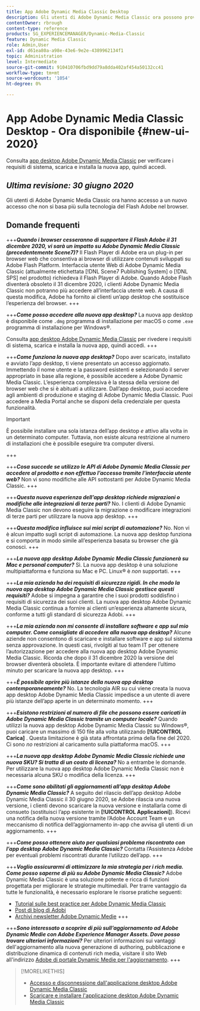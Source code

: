 ```yaml
---
title: App Adobe Dynamic Media Classic Desktop
description: Gli utenti di Adobe Dynamic Media Classic ora possono provare un aggiornamento completo dell’interfaccia utente.
contentOwner: rbrough
content-type: reference
products: SG_EXPERIENCEMANAGER/Dynamic-Media-Classic
feature: Dynamic Media Classic
role: Admin,User
exl-id: d61ea80a-a98e-43e6-9e2e-4389962134f1
topic: Administration
level: Intermediate
source-git-commit: 910410706fbd9dd79a8dda402af454a50132cc41
workflow-type: tm+mt
source-wordcount: '1054'
ht-degree: 0%

---
```


# App Adobe Dynamic Media Classic Desktop - Ora disponibile {#new-ui-2020}

Consulta [app desktop Adobe Dynamic Media Classic](/help/using/dynamic-media-classic-desktop-app.md) per verificare i requisiti di sistema, scarica e installa la nuova app, quindi accedi.

## _Ultima revisione: 30 giugno 2020_

Gli utenti di Adobe Dynamic Media Classic ora hanno accesso a un nuovo accesso che non si basa più sulla tecnologia del Flash Adobe nel browser.

## Domande frequenti

+++**_Quando i browser cesseranno di supportare il Flash Adobe il 31 dicembre 2020, vi sarà un impatto su Adobe Dynamic Media Classic (precedentemente Scene7)?_**
Il Flash Player di Adobe era un plug-in per browser web che consentiva ai browser di utilizzare contenuti sviluppati su Adobe Flash Platform. Interfaccia utente Web di Adobe Dynamic Media Classic (attualmente etichettata [!DNL Scene7 Publishing System] o [!DNL SPS] nel prodotto) richiedeva il Flash Player di Adobe. Quando Adobe Flash diventerà obsoleto il 31 dicembre 2020, i clienti Adobe Dynamic Media Classic non potranno più accedere all’interfaccia utente web. A causa di questa modifica, Adobe ha fornito ai clienti un’app desktop che sostituisce l’esperienza del browser.
+++

+++**_Come posso accedere alla nuova app desktop?_**
La nuova app desktop è disponibile come `.dmg` programma di installazione per macOS o come `.exe` programma di installazione per Windows®.

Consulta [app desktop Adobe Dynamic Media Classic](/help/using/dynamic-media-classic-desktop-app.md) per rivedere i requisiti di sistema, scarica e installa la nuova app, quindi accedi.
+++

<!-- NEWSLETTER IS DEAD The download links are also available by way of the [Adobe Dynamic Media Classic newsletter subscription page.](https://www.adobe.com/subscription/dynamic-media-newsletter.html) -->

+++**_Come funziona la nuova app desktop?_**
Dopo aver scaricato, installato e avviato l’app desktop, ti viene presentato un accesso aggiornato. Immettendo il nome utente e la password esistenti e selezionando il server appropriato in base alla regione, è possibile accedere a Adobe Dynamic Media Classic. L’esperienza complessiva è la stessa della versione del browser web che si è abituati a utilizzare. Dall’app desktop, puoi accedere agli ambienti di produzione e staging di Adobe Dynamic Media Classic. Puoi accedere a Media Portal anche se disponi della credenziale per questa funzionalità.

>[!IMPORTANT]
>
>È possibile installare una sola istanza dell’app desktop *e* attivo alla volta in un determinato computer. Tuttavia, non esiste alcuna restrizione al numero di installazioni che è possibile eseguire tra computer diversi.

+++

+++**_Cosa succede se utilizzo le API di Adobe Dynamic Media Classic per accedere al prodotto e non effettuo l’accesso tramite l’interfaccia utente web?_**
Non vi sono modifiche alle API sottostanti per Adobe Dynamic Media Classic.
+++

+++**_Questa nuova esperienza dell’app desktop richiede migrazioni o modifiche alle integrazioni di terze parti?_**
No. I clienti di Adobe Dynamic Media Classic non devono eseguire la migrazione o modificare integrazioni di terze parti per utilizzare la nuova app desktop.
+++

+++**_Questa modifica influisce sui miei script di automazione?_**
No. Non vi è alcun impatto sugli script di automazione. La nuova app desktop funziona e si comporta in modo simile all’esperienza basata su browser che già conosci.
+++

+++**_La nuova app desktop Adobe Dynamic Media Classic funzionerà su Mac e personal computer?_**
Sì. La nuova app desktop è una soluzione multipiattaforma e funziona su Mac e PC. Linux® è *non* supportati.
+++

+++**_La mia azienda ha dei requisiti di sicurezza rigidi. In che modo la nuova app desktop Adobe Dynamic Media Classic gestisce questi requisiti?_**
Adobe si impegna a garantire che i suoi prodotti soddisfino i requisiti di sicurezza dei suoi clienti. La nuova app desktop Adobe Dynamic Media Classic continua a fornire ai clienti un’esperienza altamente sicura, conforme a tutti gli standard di sicurezza Adobi.
+++

+++**_La mia azienda non mi consente di installare software e app sul mio computer. Come consigliate di accedere alla nuova app desktop?_**
Alcune aziende non consentono di scaricare e installare software e app sul sistema senza approvazione. In questi casi, rivolgiti al tuo team IT per ottenere l’autorizzazione per accedere alla nuova app desktop Adobe Dynamic Media Classic. Ricorda che dopo il 31 dicembre 2020 la versione del browser diventerà obsoleta. È importante evitare di attendere l’ultimo minuto per scaricare la nuova app desktop.
+++

+++**_È possibile aprire più istanze della nuova app desktop contemporaneamente?_**
No. La tecnologia AIR su cui viene creata la nuova app desktop Adobe Dynamic Media Classic impedisce a un utente di avere più istanze dell’app aperte in un determinato momento.
+++

+++**_Esistono restrizioni al numero di file che possono essere caricati in Adobe Dynamic Media Classic tramite un computer locale?_**
Quando utilizzi la nuova app desktop Adobe Dynamic Media Classic su Windows®, puoi caricare un massimo di 150 file alla volta utilizzando **[!UICONTROL Carica]** . Questa limitazione è già stata affrontata prima della fine del 2020. Ci sono *no* restrizioni al caricamento sulla piattaforma macOS.
+++

+++**_La nuova app desktop Adobe Dynamic Media Classic richiede una nuova SKU? Si tratta di un costo di licenza?_**
No a entrambe le domande. Per utilizzare la nuova app desktop Adobe Dynamic Media Classic non è necessaria alcuna SKU o modifica della licenza.
+++

+++**_Come sono abilitati gli aggiornamenti all’app desktop Adobe Dynamic Media Classic?_**
A seguito del rilascio dell’app desktop Adobe Dynamic Media Classic il 30 giugno 2020, se Adobe rilascia una nuova versione, i clienti devono scaricare la nuova versione e installarla come di consueto (sostituisci l’app esistente in **[!UICONTROL Applicazioni]**). Ricevi una notifica della nuova versione tramite l’Adobe Account Team e un meccanismo di notifica dell’aggiornamento in-app che avvisa gli utenti di un aggiornamento.
+++

+++**_Come posso ottenere aiuto per qualsiasi problema riscontrato con l’app desktop Adobe Dynamic Media Classic?_**
Contatta l’Assistenza Adobe per eventuali problemi riscontrati durante l’utilizzo dell’app.
+++

+++**_Voglio assicurarmi di ottimizzare la mia strategia per i rich media. Come posso saperne di più su Adobe Dynamic Media Classic?_**
Adobe Dynamic Media Classic è una soluzione potente e ricca di funzioni progettata per migliorare le strategie multimediali. Per trarre vantaggio da tutte le funzionalità, è necessario esplorare le risorse pratiche seguenti:

* [Tutorial sulle best practice per Adobe Dynamic Media Classic](https://experienceleague.adobe.com/en/docs/experience-manager-learn/dynamic-media-classic-tutorial/overview)
* [Post di blog di Adobi](https://blog.adobe.com/)<!-- (https://blog.adobe.com/tag/dynamic-media/) -->
* [Archivi newsletter Adobe Dynamic Medie](https://experienceleague.adobe.com/en/docs/dynamic-media-classic/using/dynamic-media-newsletter)
+++

<!-- HIDDEN AUGUST 2, 2021 BECAUSE THE NEWSLETTER WAS DISCONTINUED Plus, [subscribe to the Dynamic Media newsletter](https://www.adobe.com/subscription/dynamic-media-newsletter.html) to stay current on the latest news, information, training opportunities, powerful features available to you such as [Smart Imaging](https://experienceleague.adobe.com/docs/experience-manager-65/assets/dynamic/imaging-faq.html), and the complementary audit program. -->

+++**_Sono interessato a scoprire di più sull’aggiornamento ad Adobe Dynamic Medie con Adobe Experience Manager Assets. Dove posso trovare ulteriori informazioni?_**
Per ulteriori informazioni sui vantaggi dell&#39;aggiornamento alla nuova generazione di authoring, pubblicazione e distribuzione dinamica di contenuti rich media, visitare il sito Web all&#39;indirizzo [Adobe di portale Dynamic Medie per l&#39;aggiornamento](/help/using/upgrade.md).
+++

>[!MORELIKETHIS]
>
>* [Accesso e disconnessione dall&#39;applicazione desktop Adobe Dynamic Media Classic](/help/using/signing-out.md)
>* [Scaricare e installare l&#39;applicazione desktop Adobe Dynamic Media Classic](/help/using/dynamic-media-classic-desktop-app.md)

<!-- SAVE - OLD LINK TO BEST PRACTICES GUIDE IN PDF https://www.adobe.com/content/dam/www/us/en/marketing/experience-manager-assets/dynamic-media/adobe-dynamic-media-classic-best-practices-guide.pdf -->